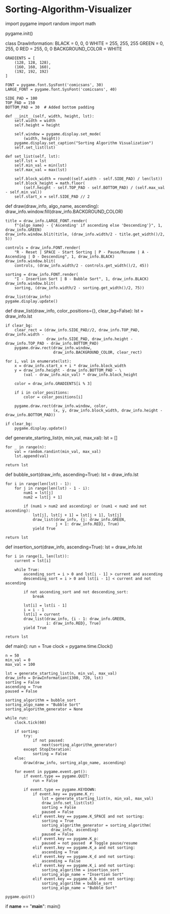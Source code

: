 # Sorting-Algorithm-Visualizer

import pygame
import random
import math

pygame.init()


class DrawInformation:
    BLACK = 0, 0, 0
    WHITE = 255, 255, 255
    GREEN = 0, 255, 0
    RED = 255, 0, 0
    BACKGROUND_COLOR = WHITE

    GRADIENTS = [
        (128, 128, 128),
        (160, 160, 160),
        (192, 192, 192)
    ]

    FONT = pygame.font.SysFont('comicsans', 30)
    LARGE_FONT = pygame.font.SysFont('comicsans', 40)

    SIDE_PAD = 100
    TOP_PAD = 150
    BOTTOM_PAD = 30  # Added bottom padding

    def __init__(self, width, height, lst):
        self.width = width
        self.height = height

        self.window = pygame.display.set_mode(
            (width, height))
        pygame.display.set_caption("Sorting Algorithm Visualization")
        self.set_list(lst)

    def set_list(self, lst):
        self.lst = lst
        self.min_val = min(lst)
        self.max_val = max(lst)

        self.block_width = round((self.width - self.SIDE_PAD) / len(lst))
        self.block_height = math.floor(
            (self.height - self.TOP_PAD - self.BOTTOM_PAD) / (self.max_val - self.min_val))
        self.start_x = self.SIDE_PAD // 2


def draw(draw_info, algo_name, ascending):
    draw_info.window.fill(draw_info.BACKGROUND_COLOR)

    title = draw_info.LARGE_FONT.render(
        f"{algo_name} - {'Ascending' if ascending else 'Descending'}", 1, draw_info.GREEN)
    draw_info.window.blit(title, (draw_info.width/2 - title.get_width()/2, 5))

    controls = draw_info.FONT.render(
        "R - Reset | SPACE - Start Sorting | P - Pause/Resume | A - Ascending | D - Descending", 1, draw_info.BLACK)
    draw_info.window.blit(
        controls, (draw_info.width/2 - controls.get_width()/2, 45))

    sorting = draw_info.FONT.render(
        "I - Insertion Sort | B - Bubble Sort", 1, draw_info.BLACK)
    draw_info.window.blit(
        sorting, (draw_info.width/2 - sorting.get_width()/2, 75))

    draw_list(draw_info)
    pygame.display.update()


def draw_list(draw_info, color_positions={}, clear_bg=False):
    lst = draw_info.lst

    if clear_bg:
        clear_rect = (draw_info.SIDE_PAD//2, draw_info.TOP_PAD, draw_info.width -
                      draw_info.SIDE_PAD, draw_info.height - draw_info.TOP_PAD - draw_info.BOTTOM_PAD)
        pygame.draw.rect(draw_info.window,
                         draw_info.BACKGROUND_COLOR, clear_rect)

    for i, val in enumerate(lst):
        x = draw_info.start_x + i * draw_info.block_width
        y = draw_info.height - draw_info.BOTTOM_PAD - \
            (val - draw_info.min_val) * draw_info.block_height

        color = draw_info.GRADIENTS[i % 3]

        if i in color_positions:
            color = color_positions[i]

        pygame.draw.rect(draw_info.window, color,
                         (x, y, draw_info.block_width, draw_info.height - draw_info.BOTTOM_PAD))

    if clear_bg:
        pygame.display.update()


def generate_starting_list(n, min_val, max_val):
    lst = []

    for _ in range(n):
        val = random.randint(min_val, max_val)
        lst.append(val)

    return lst


def bubble_sort(draw_info, ascending=True):
    lst = draw_info.lst

    for i in range(len(lst) - 1):
        for j in range(len(lst) - 1 - i):
            num1 = lst[j]
            num2 = lst[j + 1]

            if (num1 > num2 and ascending) or (num1 < num2 and not ascending):
                lst[j], lst[j + 1] = lst[j + 1], lst[j]
                draw_list(draw_info, {j: draw_info.GREEN,
                          j + 1: draw_info.RED}, True)
                yield True

    return lst


def insertion_sort(draw_info, ascending=True):
    lst = draw_info.lst

    for i in range(1, len(lst)):
        current = lst[i]

        while True:
            ascending_sort = i > 0 and lst[i - 1] > current and ascending
            descending_sort = i > 0 and lst[i - 1] < current and not ascending

            if not ascending_sort and not descending_sort:
                break

            lst[i] = lst[i - 1]
            i = i - 1
            lst[i] = current
            draw_list(draw_info, {i - 1: draw_info.GREEN,
                      i: draw_info.RED}, True)
            yield True

    return lst


def main():
    run = True
    clock = pygame.time.Clock()

    n = 50
    min_val = 0
    max_val = 100

    lst = generate_starting_list(n, min_val, max_val)
    draw_info = DrawInformation(1300, 720, lst)
    sorting = False
    ascending = True
    paused = False

    sorting_algorithm = bubble_sort
    sorting_algo_name = "Bubble Sort"
    sorting_algorithm_generator = None

    while run:
        clock.tick(60)

        if sorting:
            try:
                if not paused:
                    next(sorting_algorithm_generator)
            except StopIteration:
                sorting = False
        else:
            draw(draw_info, sorting_algo_name, ascending)

        for event in pygame.event.get():
            if event.type == pygame.QUIT:
                run = False

            if event.type == pygame.KEYDOWN:
                if event.key == pygame.K_r:
                    lst = generate_starting_list(n, min_val, max_val)
                    draw_info.set_list(lst)
                    sorting = False
                    paused = False
                elif event.key == pygame.K_SPACE and not sorting:
                    sorting = True
                    sorting_algorithm_generator = sorting_algorithm(
                        draw_info, ascending)
                    paused = False
                elif event.key == pygame.K_p:
                    paused = not paused  # Toggle pause/resume
                elif event.key == pygame.K_a and not sorting:
                    ascending = True
                elif event.key == pygame.K_d and not sorting:
                    ascending = False
                elif event.key == pygame.K_i and not sorting:
                    sorting_algorithm = insertion_sort
                    sorting_algo_name = "Insertion Sort"
                elif event.key == pygame.K_b and not sorting:
                    sorting_algorithm = bubble_sort
                    sorting_algo_name = "Bubble Sort"

    pygame.quit()


if __name__ == "__main__":
    main()
